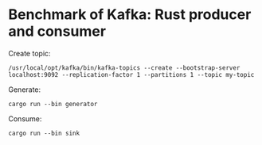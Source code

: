 # Benchmark of Kafka: Rust producer  and consumer

Create topic:

```shell
/usr/local/opt/kafka/bin/kafka-topics --create --bootstrap-server localhost:9092 --replication-factor 1 --partitions 1 --topic my-topic
```


Generate:
```shell
cargo run --bin generator 
```

Consume:
```shell
cargo run --bin sink  
```


